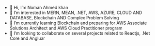 - 👋 Hi, I’m Noman Ahmed khan
- 👀 I’m interested in MERN, MEAN, .NET, AWS, AZURE, CLOUD AND DATABASE, Blockchain AND Complex Problem Solving 
- 🌱 I’m currently learning Blockchain and preparing for AWS Associate Solutions Architect and AWS Cloud Practitioner program 
- 💞️ I’m looking to collaborate on several projects related to Reactjs, .Net Core and Angluar

<!---
nomanahmed-tp/nomanahmed-tp is a ✨ special ✨ repository because its `README.md` (this file) appears on your GitHub profile.
You can click the Preview link to take a look at your changes.
--->
